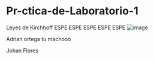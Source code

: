 # Pr-ctica-de-Laboratorio-1
Leyes de Kirchhoff
ESPE
ESPE
ESPE
ESPE
ESPE
![image](https://user-images.githubusercontent.com/84390820/120249973-32bfe900-c242-11eb-83ed-8dfc758f6d14.png)


Adrian ortega tu machooo

Johan Flores
